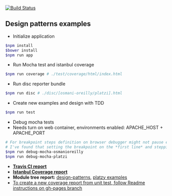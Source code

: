 [![Build Status](https://travis-ci.org/fernandoPalaciosGit/design-patterns.svg?branch=master)](https://travis-ci.org/fernandoPalaciosGit/design-patterns)


## Design patterns examples

- Initialize application
```bash
$npm install
$bower install
$npm run app
```

- Run Mocha test and istanbul coverage
```bash
$npm run coverage # ./test/coverage/html/index.html
```

- Run disc reporter bundle
```bash
$npm run disc # ./disc/[osmani-oreilly/platzi].html
```

- Create new examples and design with TDD
```bash
$npm run test
```

- Debug mocha tests
- Needs turn on web container, environments enabled: APACHE_HOST + APACHE_PORT
```bash
# For breakpoint steps definition on browser debugger might not pause execution there (because UglifyJS concat).
# I've found that setting the breakpoint on the *first line* and stepping onto the following lines is more reliable.
$npm run debug-mocha-osmanioreilly
$npm run debug-mocha-platzi
```

- [**Travis CI report**](https://travis-ci.org/fernandoPalaciosGit/design-patterns)
- [**Istanbul Coverage report**](http://fernandopalaciosgit.github.io/design-patterns/test/coverage/html/index.html)
- **Module tree report:** [design-patterns](http://fernandopalaciosgit.github.io/design-patterns/disc/osmani-oreilly.html), [platzy examples](http://fernandopalaciosgit.github.io/design-patterns/disc/platzi.html)
- [To create a new coverage report from unit test, follow Readme instructions on gh-pages branch](https://github.com/fernandoPalaciosGit/design-patterns/tree/gh-pages)
